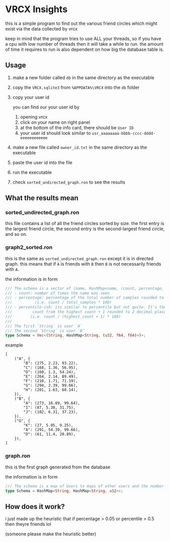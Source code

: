 # VRCX Insights

this is a simple program to find out the various friend circles which might exist via the data collected by vrcx

keep in mind that the program tries to use ALL your threads, so if you have a cpu with low number of threads then it
will take a while to run. the amount of time it requires to run is also dependent on how big the database table is.

## Usage

1. make a new folder called `db` in the same directory as the executable
2. copy the `VRCX.sqlite3` from `%APPDATA%\VRCX` into the `db` folder
3. copy your user id

   you can find our your user id by
    1. opening vrcx
    2. click on your name on right panel
    3. at the bottom of the info card, there should be `User ID`
    4. your user id should look similar to `usr_aaaaaaaa-bbbb-cccc-dddd-eeeeeeeeeeee`
4. make a new file called `owner_id.txt` in the same directory as the executable
5. paste the user id into the file
6. run the executable
7. check `sorted_undirected_graph.ron` to see the results

## What the results mean

### sorted_undirected_graph.ron

this file contains a list of all the friend circles sorted by size. the first entry is the largest friend circle, the
second entry is the second-largest friend circle, and so on.

### graph2_sorted.ron

this is the same as `sorted_undirected_graph.ron` except it is in directed graph. this means that if `A` is friends with
`B` then `B` is not necessarily friends with `A`.

the information is in form

```rust
/// The schema is a vector of (name, HashMap<name, (count, percentage, percentile-ish)>)
/// - count: number of times the name was seen
/// - percentage: percentage of the total number of samples rounded to 2 decimal places
///          (i.e. count / total_samples * 100)
/// - percentile-ish: its similar to percentile but not quite. It's the percentage of the
///         count from the highest count + 1 rounded to 2 decimal places
///        (i.e. count / (highest_count + 1) * 100)
///
/// The first `String` is user `A`
/// The second `String` is user `B`
type Schema = Vec<(String, HashMap<String, (u32, f64, f64)>)>;
```

example

```
[
    ("A", {
        "B": (275, 2.23, 93.22),
        "C": (168, 1.36, 56.95),
        "D": (160, 1.3, 54.24),
        "E": (264, 2.14, 89.49),
        "F": (210, 1.71, 71.19),
        "G": (294, 2.39, 99.66),
        "H": (201, 1.63, 68.14),
    }),
    ("B", {
        "A": (273, 16.89, 99.64),
        "I": (87, 5.38, 31.75),
        "J": (102, 6.31, 37.23),
    }),
    ("G", {
        "K": (27, 5.05, 9.25),
        "A": (291, 54.39, 99.66),
        "D": (61, 11.4, 20.89),
    }),
]
```

### graph.ron

this is the first graph generated from the database

the information is in form

```rust
/// The schema is a map of Users to maps of other users and the number of times they appeared
type Schema = HashMap<String, HashMap<String, u32>>;
```

## How does it work?

i just made up the heuristic that if percentage > 0.05 or percentile > 0.5 then theyre friends lol

(someone please make the heuristic better)
